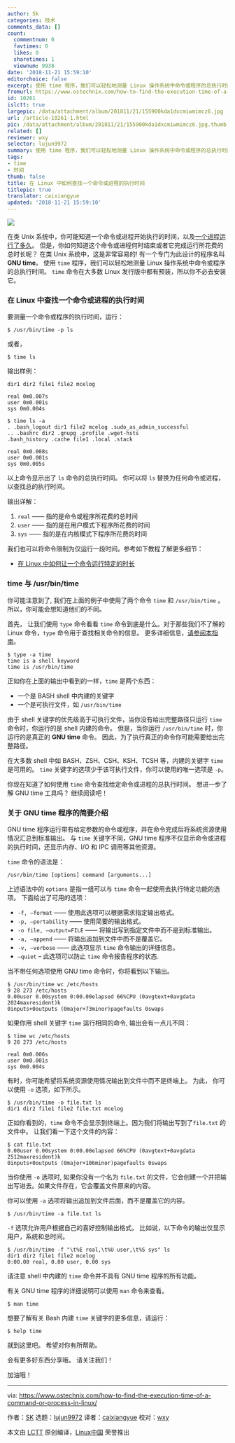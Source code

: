 ```yaml
---
author: Sk
categories: 技术
comments_data: []
count:
  commentnum: 0
  favtimes: 0
  likes: 0
  sharetimes: 1
  viewnum: 9938
date: '2018-11-21 15:59:10'
editorchoice: false
excerpt: 使用 time 程序，我们可以轻松地测量 Linux 操作系统中命令或程序的总执行时间。
fromurl: https://www.ostechnix.com/how-to-find-the-execution-time-of-a-command-or-process-in-linux/
id: 10261
islctt: true
largepic: /data/attachment/album/201811/21/155900kda1dxcmiwmimcz6.jpg
url: /article-10261-1.html
pic: /data/attachment/album/201811/21/155900kda1dxcmiwmimcz6.jpg.thumb.jpg
related: []
reviewer: wxy
selector: lujun9972
summary: 使用 time 程序，我们可以轻松地测量 Linux 操作系统中命令或程序的总执行时间。
tags:
- time
- 时间
thumb: false
title: 在 Linux 中如何查找一个命令或进程的执行时间
titlepic: true
translator: caixiangyue
updated: '2018-11-21 15:59:10'
---
```


![](/data/attachment/album/201811/21/155900kda1dxcmiwmimcz6.jpg)


在类 Unix 系统中，你可能知道一个命令或进程开始执行的时间，以及[一个进程运行了多久](https://www.ostechnix.com/find-long-process-running-linux/)。 但是，你如何知道这个命令或进程何时结束或者它完成运行所花费的总时长呢？ 在类 Unix 系统中，这是非常容易的! 有一个专门为此设计的程序名叫 **GNU time**。 使用 `time` 程序，我们可以轻松地测量 Linux 操作系统中命令或程序的总执行时间。 `time` 命令在大多数 Linux 发行版中都有预装，所以你不必去安装它。


### 在 Linux 中查找一个命令或进程的执行时间


要测量一个命令或程序的执行时间，运行：



```
$ /usr/bin/time -p ls
```

或者，



```
$ time ls
```

输出样例：



```
dir1 dir2 file1 file2 mcelog

real 0m0.007s
user 0m0.001s
sys 0m0.004s
```


```
$ time ls -a
. .bash_logout dir1 file2 mcelog .sudo_as_admin_successful
.. .bashrc dir2 .gnupg .profile .wget-hsts
.bash_history .cache file1 .local .stack

real 0m0.008s
user 0m0.001s
sys 0m0.005s
```

以上命令显示出了 `ls` 命令的总执行时间。 你可以将 `ls` 替换为任何命令或进程，以查找总的执行时间。


输出详解：


1. `real` —— 指的是命令或程序所花费的总时间
2. `user` —— 指的是在用户模式下程序所花费的时间
3. `sys` —— 指的是在内核模式下程序所花费的时间


我们也可以将命令限制为仅运行一段时间。参考如下教程了解更多细节：


* [在 Linux 中如何让一个命令运行特定的时长](https://www.ostechnix.com/run-command-specific-time-linux/)


### time 与 /usr/bin/time


你可能注意到了, 我们在上面的例子中使用了两个命令 `time` 和 `/usr/bin/time` 。 所以，你可能会想知道他们的不同。


首先， 让我们使用 `type` 命令看看 `time` 命令到底是什么。对于那些我们不了解的 Linux 命令，`type` 命令用于查找相关命令的信息。 更多详细信息，[请参阅本指南](https://www.ostechnix.com/the-type-command-tutorial-with-examples-for-beginners/)。



```
$ type -a time
time is a shell keyword
time is /usr/bin/time
```

正如你在上面的输出中看到的一样，`time` 是两个东西：


* 一个是 BASH shell 中内建的关键字
* 一个是可执行文件，如 `/usr/bin/time`


由于 shell 关键字的优先级高于可执行文件，当你没有给出完整路径只运行 `time` 命令时，你运行的是 shell 内建的命令。 但是，当你运行 `/usr/bin/time` 时，你运行的是真正的 **GNU time** 命令。 因此，为了执行真正的命令你可能需要给出完整路径。


在大多数 shell 中如 BASH、ZSH、CSH、KSH、TCSH 等，内建的关键字 `time` 是可用的。 `time` 关键字的选项少于该可执行文件，你可以使用的唯一选项是 `-p`。


你现在知道了如何使用 `time` 命令查找给定命令或进程的总执行时间。 想进一步了解 GNU time 工具吗？ 继续阅读吧！


### 关于 GNU time 程序的简要介绍


GNU time 程序运行带有给定参数的命令或程序，并在命令完成后将系统资源使用情况汇总到标准输出。 与 `time` 关键字不同，GNU time 程序不仅显示命令或进程的执行时间，还显示内存、I/O 和 IPC 调用等其他资源。


`time` 命令的语法是：



```
/usr/bin/time [options] command [arguments...]
```

上述语法中的 `options` 是指一组可以与 `time` 命令一起使用去执行特定功能的选项。 下面给出了可用的选项：


* `-f, –format` —— 使用此选项可以根据需求指定输出格式。
* `-p, –portability` —— 使用简要的输出格式。
* `-o file, –output=FILE` —— 将输出写到指定文件中而不是到标准输出。
* `-a, –append` —— 将输出追加到文件中而不是覆盖它。
* `-v, –verbose` —— 此选项显示 `time` 命令输出的详细信息。
* `–quiet` – 此选项可以防止 `time` 命令报告程序的状态.


当不带任何选项使用 GNU time 命令时，你将看到以下输出。



```
$ /usr/bin/time wc /etc/hosts
9 28 273 /etc/hosts
0.00user 0.00system 0:00.00elapsed 66%CPU (0avgtext+0avgdata 2024maxresident)k
0inputs+0outputs (0major+73minor)pagefaults 0swaps
```

如果你用 shell 关键字 `time` 运行相同的命令, 输出会有一点儿不同：



```
$ time wc /etc/hosts
9 28 273 /etc/hosts

real 0m0.006s
user 0m0.001s
sys 0m0.004s
```

有时，你可能希望将系统资源使用情况输出到文件中而不是终端上。 为此， 你可以使用 `-o` 选项，如下所示。



```
$ /usr/bin/time -o file.txt ls
dir1 dir2 file1 file2 file.txt mcelog
```

正如你看到的，`time` 命令不会显示到终端上。因为我们将输出写到了`file.txt` 的文件中。 让我们看一下这个文件的内容：



```
$ cat file.txt
0.00user 0.00system 0:00.00elapsed 66%CPU (0avgtext+0avgdata 2512maxresident)k
0inputs+0outputs (0major+106minor)pagefaults 0swaps
```

当你使用 `-o` 选项时, 如果你没有一个名为 `file.txt` 的文件，它会创建一个并把输出写进去。如果文件存在，它会覆盖文件原来的内容。


你可以使用 `-a` 选项将输出追加到文件后面，而不是覆盖它的内容。



```
$ /usr/bin/time -a file.txt ls
```

`-f` 选项允许用户根据自己的喜好控制输出格式。 比如说，以下命令的输出仅显示用户，系统和总时间。



```
$ /usr/bin/time -f "\t%E real,\t%U user,\t%S sys" ls
dir1 dir2 file1 file2 mcelog
0:00.00 real, 0.00 user, 0.00 sys
```

请注意 shell 中内建的 `time` 命令并不具有 GNU time 程序的所有功能。


有关 GNU time 程序的详细说明可以使用 `man` 命令来查看。



```
$ man time
```

想要了解有关 Bash 内建 `time` 关键字的更多信息，请运行：



```
$ help time
```

就到这里吧。 希望对你有所帮助。


会有更多好东西分享哦。 请关注我们！


加油哦！




---


via: <https://www.ostechnix.com/how-to-find-the-execution-time-of-a-command-or-process-in-linux/>


作者：[SK](https://www.ostechnix.com/author/sk/) 选题：[lujun9972](https://github.com/lujun9972) 译者：[caixiangyue](https://github.com/caixiangyue) 校对：[wxy](https://github.com/wxy)


本文由 [LCTT](https://github.com/LCTT/TranslateProject) 原创编译，[Linux中国](https://linux.cn/) 荣誉推出
